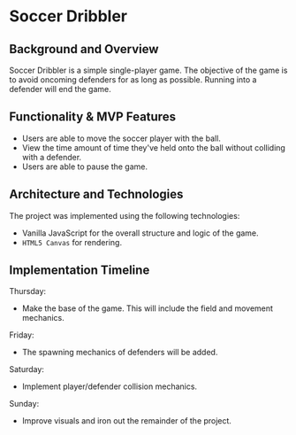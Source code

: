 # Soccer Dribbler
## Background and Overview
Soccer Dribbler is a simple single-player game. The objective of the game is to avoid oncoming defenders for as long as possible. Running into a defender will end the game.

## Functionality & MVP Features
* Users are able to move the soccer player with the ball.
* View the time amount of time they've held onto the ball without colliding with a defender.
* Users are able to pause the game.

## Architecture and Technologies
The project was implemented using the following technologies:
* Vanilla JavaScript for the overall structure and logic of the game.
* `HTML5 Canvas` for rendering.

## Implementation Timeline
Thursday:
* Make the base of the game. This will include the field and movement mechanics. 

Friday:
* The spawning mechanics of defenders will be added.

Saturday: 
* Implement player/defender collision mechanics.

Sunday: 
* Improve visuals and iron out the remainder of the project.